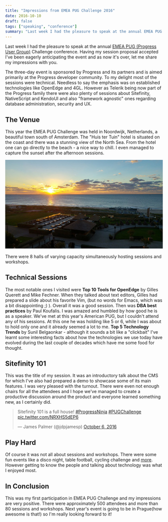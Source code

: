 ```yaml
---
title: "Impressions from EMEA PUG Challenge 2016"
date: 2016-10-10
draft: false
tags: ["speaking", "conference"]
summary: "Last week I had the pleasure to speak at the annual EMEA PUG (Progress User Group) Challenge conference. Having my session proposal accepted I’ve been eagerly anticipating the event and as now it’s over, let me share my impressions with you."
---
```


Last week I had the pleasure to speak at the annual [EMEA PUG (Progress User Group)](https://www.pugchallenge.eu/) Challenge conference. Having my session proposal accepted I've been eagerly anticipating the event and as now it's over, let me share my impressions with you.  

The three-day event is sponsored by Progress and its partners and is aimed primarily at the Progress developer community. To my delight most of the sessions were technical. Needless to say the emphasis was on established technologies like OpenEdge and 4GL. However as Telerik being now part of the Progress family there were also plenty of sessions about Sitefinity, NativeScript and KendoUI and also "framework agnostic" ones regarding database administration, security and UX.

## The Venue

This year the EMEA PUG Challenge was held in Noordwijk, Netherlands, a beautiful town south of Amsterdam. The "Huis ter Tuin" hotel is situated on the coast and there was a stunning view of the North Sea. From the hotel one can go directly to the beach - a nice way to chill. I even managed to capture the sunset after the afternoon sessions.  

![The Venue](/images/posts/2016-10-10-emeapug/view-north-sea.jpg "North Sea Coast")

There were 8 halls of varying capacity simultaneously hosting sessions and workshops.  

## Technical Sessions

The most notable ones I visited were **Top 10 Tools for OpenEdge** by Gilles Querett and Mike Fechner. When they talked about text editors, Gilles had prepared a slide about his favorite Vim, (but no words for Emacs, which was a bit disappointing ;) ). Overall it was a good session. Then was **DBA best practices** by Paul Koufalis. I was amazed and humbled by how good he is as a speaker. We've met at this year's American PUG, but I couldn't attend any of his sessions. At this one he was holding like 5 or 6, while I was about to hold only one and it already seemed a lot to me. **Top 5 Technology Trends** by Sunil Belgaonkar - although it sounds a bit like a "clickbait" I've learnt some interesting facts about how the technologies we use today have evolved during the last couple of decades which have me some food for thought.

## Sitefinity 101

This was the title of my session. It was an introductory talk about the CMS for which I've also had prepared a demo to showcase some of its main features. I was very pleased with the turnout. There were even not enough chairs for all the attendees and I hope we've managed to create a productive discussion around the product and everyone learned something new, as I certainly did.
 
<blockquote class="twitter-tweet" data-lang="en"><p lang="en" dir="ltr">Sitefinity 101 is a full house! <a href="https://twitter.com/hashtag/ProgressNinja?src=hash&amp;ref_src=twsrc%5Etfw">#ProgressNinja</a> <a href="https://twitter.com/hashtag/PUGChallenge?src=hash&amp;ref_src=twsrc%5Etfw">#PUGChallenge</a> <a href="https://t.co/NRXHS5dEP6">pic.twitter.com/NRXHS5dEP6</a></p>&mdash; James Palmer (@jdpjamesp) <a href="https://twitter.com/jdpjamesp/status/783976168898846720?ref_src=twsrc%5Etfw">October 6, 2016</a></blockquote>
<script async src="https://platform.twitter.com/widgets.js" charset="utf-8"></script>

## Play Hard

Of course it was not all about sessions and workshops. There were some fun events like a disco night, table football, cycling challenge and [more](https://twitter.com/ProgressSW/status/784310488410624002). However getting to know the people and talking about technology was what I enjoyed most. 

## In Conclusion

This was my first participation in EMEA PUG Challenge and my impressions are very positive. There were approximately 500 attendees and more than 80 sessions and workshops. Next year's event is going to be in Prague(how awesome is that!) so I'm really looking forward to it!
